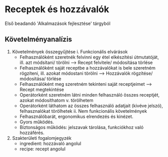 # Receptek és hozzávalók
Első beadandó 'Alkalmazások fejlesztése' tárgyból

## Követelményanalízis

1. Követelmények összegyűjtése
	i. Funkcionális elvárások
	- Felhasználóként szeretnék felvinni egy étel elkészítési útmutatóját, ill. azt módsítani/ törölni --> Recept felvitele/ módosítása törlése
	- Felhasználóként saját receptbe a hozzávalókat is bele szeretném rögzíteni, ill. azokat módostani törölni --> Hozzávalók rögzítése/ módosítása/ törlése
	- Felhasználóként meg szeretném tekinteni saját receptjeimet --> Recept megtekintése
	- Operátorként szeretném látni minden felhasználó összes receptjét, azokat módosíthatom v. törölhetem
	- Operátorként láthatom az összes felhasználó adatjait (kivéve jelszó), felhasznalókat törölhetek
	ii. Nem funkcionális követelmények
	- Felhasználóbarát, ergonomikus elrendezés és kinézet.
	- Gyors működés.
	- Biztonságos működés: jelszavak tárolása, funkciókhoz való hozzáférés.
2. Szakterületi fogalomjegyzék
	- ingredient: hozzávaló angolul
	- recipe: recept angolul
